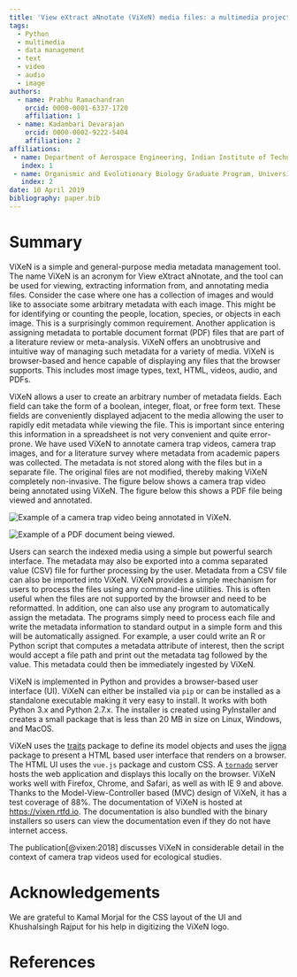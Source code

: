 ```yaml
---
title: 'View eXtract aNnotate (ViXeN) media files: a multimedia project manager'
tags:
  - Python
  - multimedia
  - data management
  - text
  - video
  - audio
  - image
authors:
  - name: Prabhu Ramachandran
    orcid: 0000-0001-6337-1720
    affiliation: 1
  - name: Kadambari Devarajan
    orcid: 0000-0002-9222-5404
    affiliation: 2
affiliations:
 - name: Department of Aerospace Engineering, Indian Institute of Technology Bombay
   index: 1
 - name: Organismic and Evolutionary Biology Graduate Program, University of Massachusetts at Amherst
   index: 2
date: 10 April 2019
bibliography: paper.bib
---
```


# Summary

ViXeN is a simple and general-purpose media metadata management tool. The name
ViXeN is an acronym for View eXtract aNnotate, and the tool can be used for
viewing, extracting information from, and annotating media files. Consider the
case where one has a collection of images and would like to associate some
arbitrary metadata with each image. This might be for identifying or counting
the people, location, species, or objects in each image. This is a
surprisingly common requirement. Another application is assigning metadata to
portable document format (PDF) files that are part of a literature review or
meta-analysis. ViXeN offers an unobtrusive and intuitive way of managing such
metadata for a variety of media. ViXeN is browser-based and hence capable of
displaying any files that the browser supports. This includes most image
types, text, HTML, videos, audio, and PDFs.

ViXeN allows a user to create an arbitrary number of metadata fields. Each
field can take the form of a boolean, integer, float, or free form text. These
fields are conveniently displayed adjacent to the media allowing the user to
rapidly edit metadata while viewing the file. This is important since entering
this information in a spreadsheet is not very convenient and quite
error-prone. We have used ViXeN to annotate camera trap videos, camera trap
images, and for a literature survey where metadata from academic papers was
collected. The metadata is not stored along with the files but in a separate
file. The original files are not modified, thereby making ViXeN completely
non-invasive. The figure below shows a camera trap video being annotated using
ViXeN. The figure below this shows a PDF file being viewed and annotated.

![Example of a camera trap video being annotated in ViXeN.](view_media.png)


![Example of a PDF document being viewed.](lit_review.png)


Users can search the indexed media using a simple but powerful search
interface. The metadata may also be exported into a comma separated value
(CSV) file for further processing by the user. Metadata from a CSV file can
also be imported into ViXeN. ViXeN provides a simple mechanism for users to
process the files using any command-line utilities. This is often useful when
the files are not supported by the browser and need to be reformatted. In
addition, one can also use any program to automatically assign the metadata.
The programs simply need to process each file and write the metadata
information to standard output in a simple form and this will be automatically
assigned. For example, a user could write an R or Python script that computes
a metadata attribute of interest, then the script would accept a file path and
print out the metadata tag followed by the value. This metadata could then be
immediately ingested by ViXeN.

ViXeN is implemented in Python and provides a browser-based user interface
(UI). ViXeN can either be installed via ``pip`` or can be installed as a
standalone executable making it very easy to install. It works with both
Python 3.x and Python 2.7.x. The installer is created using PyInstaller and
creates a small package that is less than 20 MB in size on Linux, Windows, and
MacOS.

ViXeN uses the [traits](https://github.com/enthought/traits) package to define
its model objects and uses the [jigna](https://github.com/enthought/jigna)
package to present a HTML based user interface that renders on a browser. The
HTML UI uses the ``vue.js`` package and custom CSS. A
[``tornado``](https://www.tornadoweb.org) server hosts the web application and
displays this locally on the browser. ViXeN works well with Firefox, Chrome,
and Safari, as well as with IE 9 and above. Thanks to the
Model-View-Controller based (MVC) design of ViXeN, it has a test coverage of
88%. The documentation of ViXeN is hosted at https://vixen.rtfd.io. The
documentation is also bundled with the binary installers so users can view the
documentation even if they do not have internet access.

The publication[@vixen:2018] discusses ViXeN in considerable detail in the
context of camera trap videos used for ecological studies.

# Acknowledgements

We are grateful to Kamal Morjal for the CSS layout of the UI and Khushalsingh
Rajput for his help in digitizing the ViXeN logo.

# References
